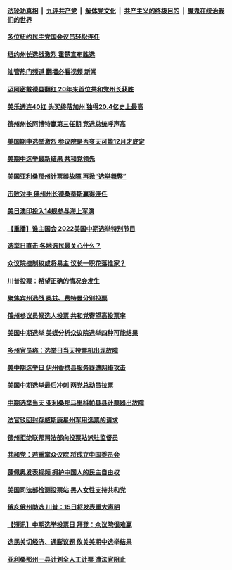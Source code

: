 ####  [法轮功真相](../../../../basic/blob/master/README.md?t=11091803) &nbsp;|&nbsp; [九评共产党](../../../../9ping.md/blob/master/README.md?t=11091803) &nbsp;|&nbsp; [解体党文化](../../../../jtdwh.md/blob/master/README.md?t=11091803)  &nbsp;|&nbsp; [共产主义的终极目的](../../../../gczydzjmd.md/blob/master/README.md?t=11091803) &nbsp;|&nbsp; [魔鬼在统治我们的世界](../../../../mgztzwmdsj.md/blob/master/README.md?t=11091803) 

#### [多位纽约民主党国会议员轻松连任](../pages/prog203/a103570790.md?t=11091803) 

#### [纽约州长选战激烈 霍楚宣布胜选](../pages/prog203/a103570782.md?t=11091803) 

#### [油管热门频道 翻墙必看视频 新闻](http://129.146.143.75:81/youtube.html?11091803)

#### [迈阿密戴德县翻红 20年来首位共和党州长获胜](../pages/prog203/a103570776.md?t=11091803) 

#### [美乐透连40扛 头奖终落加州 独得20.4亿史上最高](../pages/prog203/a103570764.md?t=11091803) 

#### [德州州长阿博特赢第三任期 竞选总统呼声高](../pages/prog203/a103570765.md?t=11091803) 

#### [美国期中选举激烈 参议院是否变天可能12月才底定](../pages/prog203/a103570757.md?t=11091803) 

#### [美期中选举最新结果 共和党领先](../pages/prog203/a103570743.md?t=11091803) 

#### [美国亚利桑那州计票器故障 再掀“选举舞弊”](../pages/prog203/a103570733.md?t=11091803) 

#### [击败对手 佛州州长德桑蒂斯赢得连任](../pages/prog203/a103570722.md?t=11091803) 

#### [美日澳印投入14舰参与海上军演](../pages/prog203/a103570657.md?t=11091803) 

#### [【重播】谁主国会 2022美国中期选举特别节目](../pages/prog203/a103566181.md?t=11091803) 

#### [选举日直击 各地选民最关心什么？](../pages/prog203/a103570554.md?t=11091803) 

#### [众议院控制权或将易主 议长一职花落谁家？](../pages/prog203/a103570546.md?t=11091803) 

#### [川普投票：希望正确的情况会发生](../pages/prog203/a103570544.md?t=11091803) 

#### [聚焦宾州选战 奥兹、费特曼分别投票](../pages/prog203/a103570540.md?t=11091803) 

#### [俄州参议员候选人投票 共和党寄望高投票率](../pages/prog203/a103570542.md?t=11091803) 

#### [美国中期选举 美媒分析众议院选举四种可能结果](../pages/prog203/a103570421.md?t=11091803) 

#### [多州官员称：选举日当天投票机出现故障](../pages/prog203/a103570469.md?t=11091803) 

#### [美中期选举日 伊州香槟县服务器遭网络攻击](../pages/prog203/a103570482.md?t=11091803) 

#### [美国中期选举最后冲刺 两党总动员拉票](../pages/prog203/a103570091.md?t=11091803) 

#### [中期选举当天 亚利桑那马里科帕县县计票器出故障](../pages/prog203/a103570419.md?t=11091803) 

#### [法官驳回封存威斯康星州军用选票的请求](../pages/prog203/a103570386.md?t=11091803) 

#### [佛州拒绝联邦司法部向投票站派驻监督员](../pages/prog203/a103570333.md?t=11091803) 

#### [共和党：若重掌众议院 将成立中国委员会](../pages/prog203/a103570341.md?t=11091803) 

#### [蓬佩奥发表视频 拥护中国人的民主自由权](../pages/prog203/a103570256.md?t=11091803) 

#### [美国司法部检测投票站 黑人女性支持共和党](../pages/prog203/a103570254.md?t=11091803) 

#### [俄亥俄州助选 川普：15日将发表重大声明](../pages/prog203/a103570252.md?t=11091803) 

#### [【短讯】中期选举投票日 拜登：众议院很难赢](../pages/prog203/a103570250.md?t=11091803) 

#### [选民关切经济、通膨议题 攸关美期中选举结果](../pages/prog203/a103570055.md?t=11091803) 

#### [亚利桑那州一县计划全人工计票 遭法官阻止](../pages/prog203/a103569964.md?t=11091803) 

<img src='http://gfw-breaker.win/goodnews/indexes/prog203.md' width='0px' height='0px'/>
